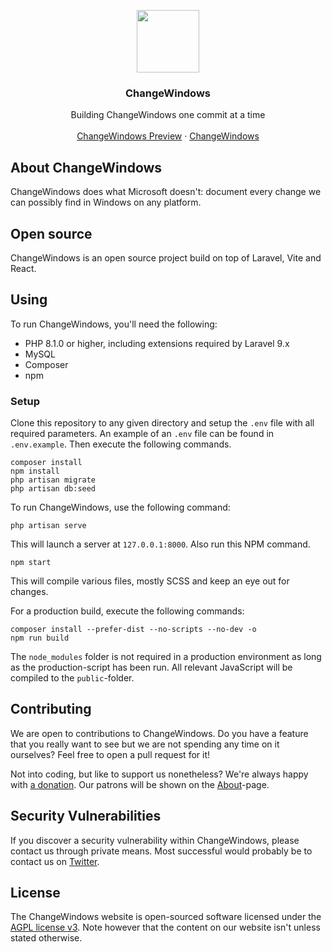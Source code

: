 <p align="center">
<img src="https://changewindows.org/images/logo.svg" width="100px" height="auto">
</p>

<h3 align="center">ChangeWindows</h3>

<p align="center">
Building ChangeWindows one commit at a time
<br />
<br />
<a href="https://preview.changewindows.org">ChangeWindows Preview</a>
&middot;
<a href="https://changewindows.org">ChangeWindows</a>
</p>

## About ChangeWindows
ChangeWindows does what Microsoft doesn't: document every change we can possibly find in Windows on any platform.

## Open source
ChangeWindows is an open source project build on top of Laravel, Vite and React.

## Using
To run ChangeWindows, you'll need the following:

* PHP 8.1.0 or higher, including extensions required by Laravel 9.x
* MySQL
* Composer
* npm

### Setup
Clone this repository to any given directory and setup the `.env` file with all required parameters. An example of an `.env` file can be found in `.env.example`. Then execute the following commands.

```
composer install
npm install
php artisan migrate
php artisan db:seed
```

To run ChangeWindows, use the following command:

```
php artisan serve
```

This will launch a server at `127.0.0.1:8000`. Also run this NPM command.

```
npm start
```

This will compile various files, mostly SCSS and keep an eye out for changes.

For a production build, execute the following commands:

```
composer install --prefer-dist --no-scripts --no-dev -o
npm run build
```

The `node_modules` folder is not required in a production environment as long as the production-script has been run. All relevant JavaScript will be compiled to the `public`-folder.

## Contributing
We are open to contributions to ChangeWindows. Do you have a feature that you really want to see but we are not spending any time on it ourselves? Feel free to open a pull request for it!

Not into coding, but like to support us nonetheless? We're always happy with [a donation](https://www.patreon.com/changewindows). Our patrons will be shown on the [About](https://www.changewindows.org/settings/about)-page.

## Security Vulnerabilities
If you discover a security vulnerability within ChangeWindows, please contact us through private means. Most successful would probably be to contact us on [Twitter](https://twitter.com/changewindows).

## License
The ChangeWindows website is open-sourced software licensed under the [AGPL license v3](LICENSE). Note however that the content on our website isn't unless stated otherwise.
